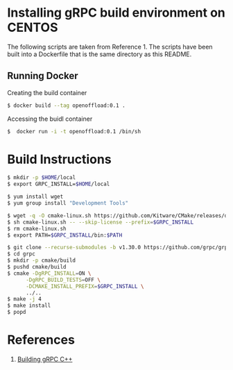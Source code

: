 # Installing gRPC build environment on CENTOS

The following scripts are taken from Reference 1. The scripts have been built into a Dockerfile that is the same directory as this README.

## Running Docker 

Creating the build container
```bash
$ docker build --tag openoffload:0.1 .
```

Accessing the buidl container
```bash
$  docker run -i -t openoffload:0.1 /bin/sh
```
# Build Instructions

```bash
$ mkdir -p $HOME/local
$ export GRPC_INSTALL=$HOME/local
```
```bash
$ yum install wget
$ yum group install "Development Tools"
```

```bash
$ wget -q -O cmake-linux.sh https://github.com/Kitware/CMake/releases/download/v3.17.0/cmake-3.17.0-Linux-x86_64.sh
$ sh cmake-linux.sh -- --skip-license --prefix=$GRPC_INSTALL
$ rm cmake-linux.sh
$ export PATH=$GRPC_INSTALL/bin:$PATH
```
```bash
$ git clone --recurse-submodules -b v1.30.0 https://github.com/grpc/grpc
$ cd grpc
$ mkdir -p cmake/build
$ pushd cmake/build
$ cmake -DgRPC_INSTALL=ON \
      -DgRPC_BUILD_TESTS=OFF \
      -DCMAKE_INSTALL_PREFIX=$GRPC_INSTALL \
      ../..
$ make -j 4
$ make install
$ popd
```


# References

1. [Building gRPC C++](https://grpc.io/docs/languages/cpp/quickstart/)